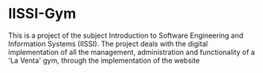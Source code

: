# IISSI-Gym

This is a project of the subject Introduction to Software Engineering and Information Systems (IISSI). The project deals with the digital implementation of all the management, administration and functionality of a 'La Venta' gym, through the implementation of the website
